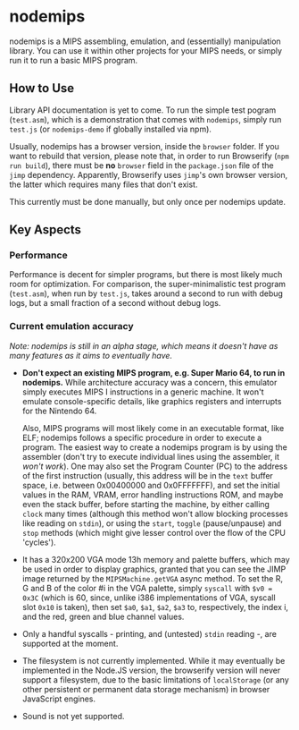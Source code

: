 # nodemips

nodemips is a MIPS assembling, emulation, and (essentially) manipulation
library. You can use it within other projects for your MIPS needs, or
simply run it to run a basic MIPS program.

## How to Use

Library API documentation is yet to come. To run the simple test pogram
(`test.asm`), which is a demonstration that comes with `nodemips`,
simply run `test.js` (or `nodemips-demo` if globally installed via npm).

Usually, nodemips has a browser version, inside the `browser` folder.
If you want to rebuild that version, please note that, in order to
run Browserify (`npm run build`), there must be **no** `browser` field
in the `package.json` file of the `jimp` dependency. Apparently, Browserify
uses `jimp`'s own browser version, the latter which requires many files
that don't exist.

This currently must be done manually, but only once per nodemips update.

## Key Aspects

### Performance

Performance is decent for simpler programs, but there is most likely much
room for optimization. For comparison, the super-minimalistic test program
(`test.asm`), when run by `test.js`, takes around a second to run with debug
logs, but a small fraction of a second without debug logs.

### Current emulation accuracy

_Note: nodemips is still in an alpha stage, which means it doesn't have as
many features as it aims to eventually have._

* **Don't expect an existing MIPS program, e.g. Super Mario 64, to run in
  nodemips.** While architecture accuracy was a concern, this emulator simply
  executes MIPS I instructions in a generic machine. It won't emulate
  console-specific details, like graphics registers and interrupts for the
  Nintendo 64.
  
  Also, MIPS programs will most likely come in an executable
  format, like ELF; nodemips follows a specific procedure in order to
  execute a program. The easiest way to create a nodemips program is by
  using the assembler (don't try to execute individual lines using
  the assembler, it _won't work_). One may also set the Program Counter
  (PC) to the address of the first instruction (usually, this address
  will be in the `text` buffer space, i.e. between 0x00400000 and
  0x0FFFFFFF), and set the initial values in the RAM, VRAM, error
  handling instructions ROM, and maybe even the stack buffer, before
  starting the machine, by either calling `clock` many times (although
  this method won't allow blocking processes like reading on `stdin`),
  or using the `start`, `toggle` (pause/unpause) and `stop` methods
  (which might give lesser control over the flow of the CPU 'cycles').

* It has a 320x200 VGA mode 13h
  memory and palette buffers, which may be used in order to display
  graphics, granted that you can see the JIMP image returned by
  the `MIPSMachine.getVGA` async method. To set the R, G and B of the
  color #i in the VGA palette, simply `syscall` with `$v0 = 0x3C` (which
  is 60, since, unlike i386 implementations of VGA, syscall slot `0x10`
  is taken), then set `$a0`, `$a1`, `$a2`, `$a3` to, respectively, the
  index i, and the red, green and blue channel values.

* Only a handful syscalls - printing, and (untested) `stdin` reading -, are
  supported at the moment.

* The filesystem is not currently implemented. While it may eventually be
  implemented in the Node.JS version, the browserify version will never
  support a filesystem, due to the basic limitations of `localStorage` (or
  any other persistent or permanent data storage mechanism) in browser
  JavaScript engines.

* Sound is not yet supported.